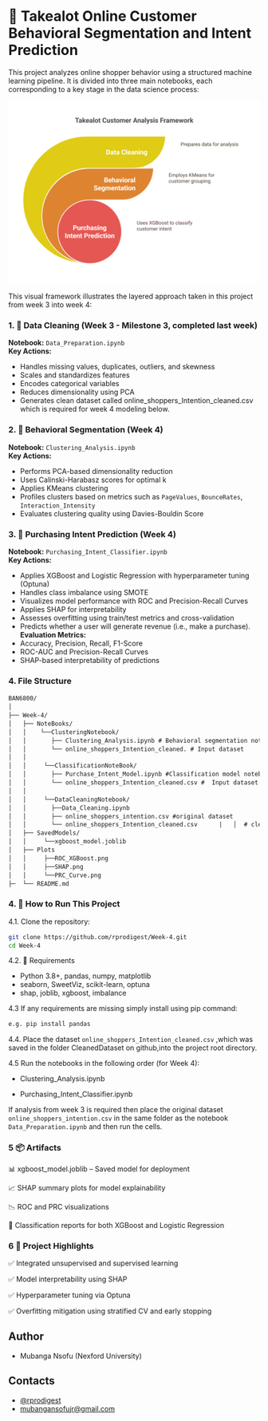
# 🛒 Takealot Online Customer Behavioral Segmentation and Intent Prediction

This project analyzes online shopper behavior using a structured machine learning pipeline. It is divided into three main notebooks, each corresponding to a key stage in the data science process:

![Takealot Analytics Framework](image/Takealot_Framework.png)


This visual framework illustrates the layered approach taken in this project from week 3 into week 4:

### 1. 🧹 Data Cleaning (Week 3 - Milestone 3, completed last week)
**Notebook:** `Data_Preparation.ipynb`  
**Key Actions:**
- Handles missing values, duplicates, outliers, and skewness
- Scales and standardizes features
- Encodes categorical variables
- Reduces dimensionality using PCA
- Generates clean dataset called online_shoppers_Intention_cleaned.csv which is required for week 4 modeling below.

### 2. 🧠 Behavioral Segmentation (Week 4)
**Notebook:** `Clustering_Analysis.ipynb`  
**Key Actions:**
- Performs PCA-based dimensionality reduction
- Uses Calinski-Harabasz scores for optimal k
- Applies KMeans clustering
- Profiles clusters based on metrics such as `PageValues`, `BounceRates`, `Interaction_Intensity`
- Evaluates clustering quality using Davies-Bouldin Score

### 3. 🎯 Purchasing Intent Prediction (Week 4)
**Notebook:** `Purchasing_Intent_Classifier.ipynb`  
**Key Actions:**
- Applies XGBoost and Logistic Regression with hyperparameter tuning (Optuna)
- Handles class imbalance using SMOTE 
- Visualizes model performance with ROC and Precision-Recall Curves
- Applies SHAP for interpretability
- Assesses overfitting using train/test metrics and cross-validation
- Predicts whether a user will generate revenue (i.e., make a purchase).
**Evaluation Metrics:**
- Accuracy, Precision, Recall, F1-Score
- ROC-AUC and Precision-Recall Curves
- SHAP-based interpretability of predictions


### 4. File Structure
```md
BAN6800/
│
├── Week-4/
│   ├── NoteBooks/
│   │    └──ClusteringNotebook/ 
│   │       ├── Clustering_Analysis.ipynb # Behavioral segmentation notebook
│   │       └── online_shoppers_Intention_cleaned. # Input dataset
│   │
│   │     └──ClassificationNoteBook/
│   │       ├── Purchase_Intent_Model.ipynb #Classification model notebook
│   │       └── online_shoppers_Intention_cleaned.csv #  Input dataset                
│   │
│   │     └──DataCleaningNotebook/
│   │       ├──Data_Cleaning.ipynb 
│   │       ├── online_shoppers_intention.csv #original dataset        
│   │       └── online_shoppers_Intention_cleaned.csv      |   │  # cleaned dataset
│   ├── SavedModels/
│   │     └──xgboost_model.joblib
│   ├── Plots
│   │     ├──ROC_XGBoost.png
│   │     ├──SHAP.png
│   │     └──PRC_Curve.png
├─  └── README.md
 ```


### 4. 📁 How to Run This Project 

4.1. Clone the repository:
   ```bash
   git clone https://github.com/rprodigest/Week-4.git
   cd Week-4
   ```
4.2. 📎 Requirements
- Python 3.8+, pandas, numpy, matplotlib
- seaborn, SweetViz, scikit-learn, optuna 
- shap, joblib, xgboost, imbalance

4.3 If any requirements are missing simply install using pip command:
```python
e.g. pip install pandas

```

4.4. Place the dataset  `online_shoppers_Intention_cleaned.csv` ,which was saved in the folder CleanedDataset on github,into the project root directory.

4.5 Run the notebooks in the following order (for Week 4):

 - Clustering_Analysis.ipynb

- Purchasing_Intent_Classifier.ipynb

If analysis from week 3 is required then place the original dataset `online_shoppers_intention.csv` in the same folder as the notebook `Data_Preparation.ipynb`  and then run the cells.


### 5 📦 Artifacts
📊 xgboost_model.joblib – Saved model for deployment

📈 SHAP summary plots for model explainability

📉 ROC and PRC visualizations

🧾 Classification reports for both XGBoost and Logistic Regression


### 6 📌 Project Highlights
✅ Integrated unsupervised and supervised learning

✅ Model interpretability using SHAP

✅ Hyperparameter tuning via Optuna

✅ Overfitting mitigation using stratified CV and early stopping
## Author
- Mubanga Nsofu (Nexford University)

## Contacts
- [@rprodigest](https://x.com/rprodigest)
- mubangansofujr@gmail.com

